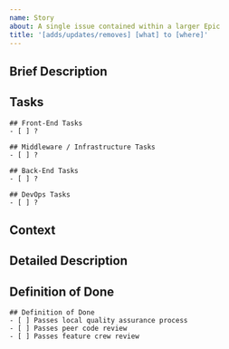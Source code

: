 ```yaml
---
name: Story
about: A single issue contained within a larger Epic
title: '[adds/updates/removes] [what] to [where]'
---
```

<!-- Provide a general summary of the issue in the title above -->

## Brief Description

## Tasks
<!-- Provide all tasks in dependency order to implement this story. All tasks should be less than 4 hours in length. Anything longer should be its own story and broken down further. Please take a look at all aspects of the implemented feature and provide enough detail to take this work on. -->

<!-- Some task list examples are provided below to consider. Provide any additional tasks to the list above to break this issue down further -->

```[tasklist]
## Front-End Tasks
- [ ] ?

## Middleware / Infrastructure Tasks
- [ ] ?

## Back-End Tasks
- [ ] ?

## DevOps Tasks
- [ ] ?
```

## Context
<!-- Why is this change important? Consider the impact on the user and how this user is being enabled through this addition or change. How will this benefit the user/s? -->

## Detailed Description
<!-- Provide a detailed description of the change or addition you are proposing -->

## Definition of Done
<!-- What will determine this item as Done? -->

```[tasklist]
## Definition of Done
- [ ] Passes local quality assurance process
- [ ] Passes peer code review
- [ ] Passes feature crew review
```
